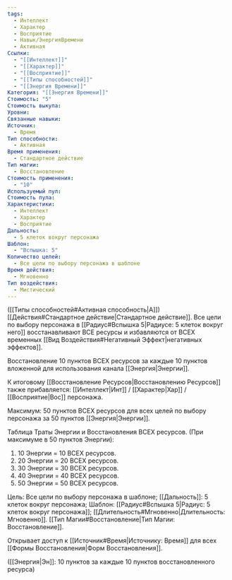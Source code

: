 ```yaml
---
tags:
  - Интеллект
  - Характер
  - Восприятие
  - Навык/ЭнергияВремени
  - Активная
Ссылки:
  - "[[Интеллект]]"
  - "[[Характер]]"
  - "[[Восприятие]]"
  - "[[Типы способностей]]"
  - "[[Энергия Времени]]"
Категория: "[[Энергия Времени]]"
Стоимость: "5"
Стоимость выкупа: 
Уровни: 
Связанные навыки: 
Источник:
  - Время
Тип способности:
  - Активная
Время применения:
  - Стандартное действие
Тип магии:
  - Восстановление
Стоимость применения:
  - "10"
Используемый пул: 
Стоимость пула: 
Характеристики:
  - Интеллект
  - Характер
  - Восприятие
Дальность:
  - 5 клеток вокруг персонажа
Шаблон:
  - "Вспышка: 5"
Количество целей:
  - Все цели по выбору персонажа в шаблоне
Время действия:
  - Мгновенно
Тип воздействия:
  - Мистический
---
```

([[Типы способностей#Активная способность|А]]) [[Действия#Стандартное действие|Стандартное действие]]. Все цели по выбору персонажа в [[Радиус#Вспышка 5|Радиусе: 5 клеток вокруг него]] восстанавливают ВСЕ ресурсы и избавляются от ВСЕХ временных [[Вид Воздействия#Негативный Эффект|негативных эффектов]]. 

Восстановление 10 пунктов ВСЕХ ресурсов за каждые 10 пунктов вложенной для использования канала [[Энергия|Энергии]]. 

К итоговому [[Восстановление Ресурсов|Восстановлению Ресурсов]] также прибавляется: [[Интеллект|Инт]] / [[Характер|Хар]] / [[Восприятие|Вос]] персонажа. 

Максимум: 50 пунктов ВСЕХ ресурсов для всех целей по выбору персонажа за 50 пунктов [[Энергия|Энергии]].

Таблица Траты Энергии и Восстановления ВСЕХ ресурсов.
(При максимуме в 50 пунктов Энергии):

1. 10 Энергии = 10 ВСЕХ ресурсов.
2. 20 Энергии = 20 ВСЕХ ресурсов.
3. 30 Энергии = 30 ВСЕХ ресурсов.
4. 40 Энергии = 40 ВСЕХ ресурсов.
5. 50 Энергии = 50 ВСЕХ ресурсов.


Цель: Все цели по выбору персонажа в шаблоне; [[Дальность]]: 5 клеток вокруг персонажа; Шаблон: [[Радиус#Вспышка 5|Радиус: 5 клеток вокруг персонажа]]; [[Длительность#Мгновенно|Длительность: Мгновенно]]. [[Тип Магии#Восстановление|Тип Магии: Восстановление]].

Открывает доступ к [[Источник#Время|Источнику: Время]] для всех [[Формы Восстановления|Форм Восстановления]]. 

([[Энергия|Эн]]: 10 пунктов за каждые 10 пунктов восстановленного ресурса)